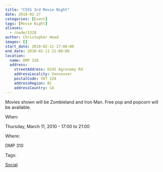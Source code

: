 ```yaml
---
title: "CSSS 3rd Movie Night"
date: 2010-02-27
categories: [Event]
tags: [Movie Night]
aliases:
  - /node/1328
author: Christopher Head
images: []
start_date: 2010-02-11 17:00:00
end_date: 2010-02-11 21:00:00
location:
  name: DMP 310
  address:
    streetAddress: 6245 Agronomy Rd
    addressLocality: Vancouver
    postalCode: V6T 1Z4
    addressRegion: BC
    addressCountry: CA
---
```


Movies shown will be Zombieland and Iron Man. Free pop and popcorn will be available.

When: 

Thursday, March 11, 2010 - 17:00 to 21:00

Where: 

DMP 310

Tags: 

[Social](/social)
